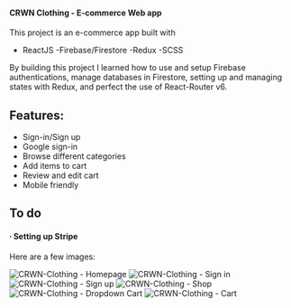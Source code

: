 #### CRWN Clothing - E-commerce Web app

This project is an e-commerce app built with
- ReactJS
-Firebase/Firestore
-Redux
-SCSS

By building this project I learned how to use and setup Firebase authentications, manage databases in Firestore, setting up and managing states with Redux, and perfect the use of React-Router v6.


## Features: 

- Sign-in/Sign up
- Google sign-in
- Browse different categories
- Add items to cart
- Review and edit cart
- Mobile friendly

## To do

#### ∙ Setting up Stripe

Here are a few images: 

![CRWN-Clothing - Homepage](https://user-images.githubusercontent.com/106677726/216762941-f8a51efd-5253-4939-b047-bf7ec5f375e2.png)
![CRWN-Clothing - Sign in](https://user-images.githubusercontent.com/106677726/216762954-9ef61880-5bc8-4f91-8c09-4e41a2f09a29.png)
![CRWN-Clothing - Sign up](https://user-images.githubusercontent.com/106677726/216762956-00c0aca0-9d09-472a-9123-41b28d7c36ac.png)
![CRWN-Clothing - Shop](https://user-images.githubusercontent.com/106677726/216762957-493a305d-b2f0-4269-b415-65d2bac46384.png)
![CRWN-Clothing - Dropdown Cart](https://user-images.githubusercontent.com/106677726/216762961-5f690c8d-2e7f-4a3a-8e43-f6518e29a240.png)
![CRWN-Clothing - Cart](https://user-images.githubusercontent.com/106677726/216762966-e7174bc4-288c-4f4a-ab8d-2b2412c09f37.png)
